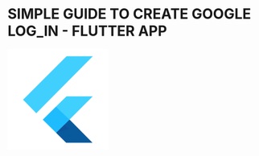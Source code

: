 # SIMPLE GUIDE TO CREATE GOOGLE LOG_IN - FLUTTER APP
<img src="./asset/flutter.png" width="200" alt="Flutter icon" title="Flutter is awesome!">
